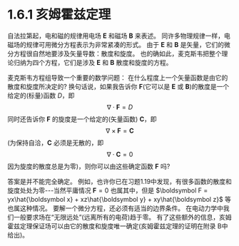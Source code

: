 # 1.6.1 亥姆霍兹定理

自法拉第起，电和磁的规律用电场 $\boldsymbol E$ 和磁场 $\boldsymbol B$ 来表述。
同许多物理规律一样，电磁场的规律可用微分方程表示为非常紧凑的形式。
由于 $\boldsymbol E$ 和 $\boldsymbol B$ 是矢量，它们的微分方程很自然地要涉及矢量导数：散度和旋度。
也的确如此，麦克斯韦把整个理论归纳为四个方程，它们是涉及 $\boldsymbol E$ 和 $\boldsymbol B$ 散度和旋度的方程。

麦克斯韦方程组导致一个重要的数学问题：
在什么程度上一个矢量函数是由它的散度和旋度所决定的?
换句话说，如果我告诉你 $\boldsymbol F$(它可以是 $\boldsymbol E$ 或 $\boldsymbol B$)的散度是一个给定的(标量)函数 $D$，即
$$
  \nabla \cdot \boldsymbol F = D
$$
同时还告诉你 $\boldsymbol F$ 的旋度是一个给定的(矢量函数) $\boldsymbol C$，即
$$
  \nabla \times \boldsymbol F = \boldsymbol C
$$
(为保持自洽，$\boldsymbol C$ 必须是无散的，即
$$
  \nabla \cdot \boldsymbol C = 0
$$
因为旋度的散度总是为零)，则你可以由这些确定函数 $\boldsymbol F$ 吗?

答案是并不能完全确定。
例如，也许你已在习题1.19中发现，有很多函数的散度和旋度处处为零---当然平庸情况 $\boldsymbol F=0$ 也属其中，但是 $\boldsymbol F = yx\hat{\boldsymbol x} + xz\hat{\boldsymbol y} + xy\hat{\boldsymbol z}$ 等也属这种情况。
要解一个微分方程，还必须有适当的边界条件。
在电动力学中我们一般要求场在“无限远处”(远离所有的电荷)趋于零。
有了这些额外的信息，亥姆霍兹定理保证场可以由它的散度和旋度唯一确定(亥姆霍兹定理的证明在附录 B中给出)。
